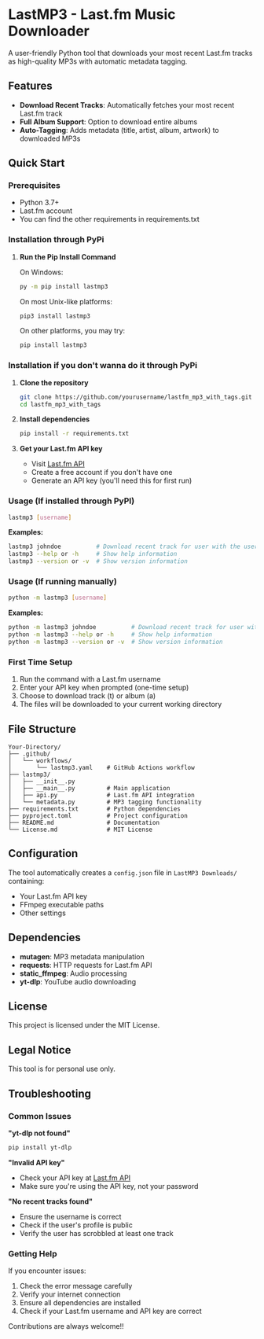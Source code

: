 # LastMP3 - Last.fm Music Downloader

A user-friendly Python tool that downloads your most recent Last.fm tracks as high-quality MP3s with automatic metadata tagging.

## Features

- **Download Recent Tracks**: Automatically fetches your most recent Last.fm track
- **Full Album Support**: Option to download entire albums
- **Auto-Tagging**: Adds metadata (title, artist, album, artwork) to downloaded MP3s

## Quick Start

### Prerequisites
- Python 3.7+
- Last.fm account
- You can find the other requirements in requirements.txt

### Installation through PyPi
1. **Run the Pip Install Command**

   On Windows:
   ```bash
   py -m pip install lastmp3
   ```
   On most Unix-like platforms:
   ```bash
   pip3 install lastmp3
      ```
   On other platforms, you may try:
   ```bash
   pip install lastmp3
   ```

### Installation if you don't wanna do it through PyPi

1. **Clone the repository**
   ```bash
   git clone https://github.com/yourusername/lastfm_mp3_with_tags.git
   cd lastfm_mp3_with_tags
   ```

2. **Install dependencies**
   ```bash
   pip install -r requirements.txt
   ```

3. **Get your Last.fm API key**
   - Visit [Last.fm API](https://www.last.fm/api/account/create)
   - Create a free account if you don't have one
   - Generate an API key (you'll need this for first run)

### Usage (If installed through PyPI)

```bash
lastmp3 [username]
```

**Examples:**
```bash
lastmp3 johndoe          # Download recent track for user with the username 'johndoe'
lastmp3 --help or -h     # Show help information
lastmp3 --version or -v  # Show version information
```

### Usage (If running manually)

```bash
python -m lastmp3 [username]
```

**Examples:**
```bash
python -m lastmp3 johndoe          # Download recent track for user with the username 'johndoe'
python -m lastmp3 --help or -h     # Show help information
python -m lastmp3 --version or -v  # Show version information
```

### First Time Setup
1. Run the command with a Last.fm username
2. Enter your API key when prompted (one-time setup)
3. Choose to download track (t) or album (a)
4. The files will be downloaded to your current working directory

## File Structure

```
Your-Directory/
├── .github/
│   └── workflows/
│       └── lastmp3.yaml    # GitHub Actions workflow
├── lastmp3/
│   ├── __init__.py
│   ├── __main__.py         # Main application
│   ├── api.py              # Last.fm API integration
│   └── metadata.py         # MP3 tagging functionality
├── requirements.txt        # Python dependencies
├── pyproject.toml          # Project configuration
├── README.md               # Documentation
└── License.md              # MIT License
```

## Configuration

The tool automatically creates a `config.json` file in `LastMP3 Downloads/` containing:
- Your Last.fm API key
- FFmpeg executable paths
- Other settings

## Dependencies

- **mutagen**: MP3 metadata manipulation
- **requests**: HTTP requests for Last.fm API
- **static_ffmpeg**: Audio processing
- **yt-dlp**: YouTube audio downloading

## License

This project is licensed under the MIT License.

## Legal Notice

This tool is for personal use only.

## Troubleshooting

### Common Issues

**"yt-dlp not found"**
```bash
pip install yt-dlp
```

**"Invalid API key"**
- Check your API key at [Last.fm API](https://www.last.fm/api/account/create)
- Make sure you're using the API key, not your password

**"No recent tracks found"**
- Ensure the username is correct
- Check if the user's profile is public
- Verify the user has scrobbled at least one track

### Getting Help

If you encounter issues:
1. Check the error message carefully
2. Verify your internet connection
3. Ensure all dependencies are installed
4. Check if your Last.fm username and API key are correct

Contributions are always welcome!!

